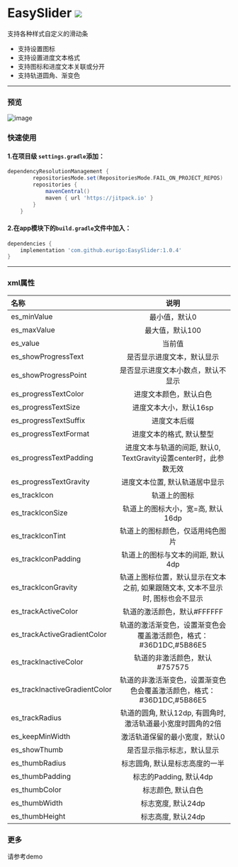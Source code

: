 # EasySlider [![](https://jitpack.io/v/eurigo/EasySlider.svg)](https://jitpack.io/#eurigo/EasySlider)

支持各种样式自定义的滑动条

* 支持设置图标 
* 支持设置进度文本格式 
* 支持图标和进度文本关联或分开
* 支持轨道圆角、渐变色

---

### 预览

![image](https://github.com/eurigo/EasySlider/assets/18246136/c01d6277-d04f-4921-a68a-f6aec7ef4d80)


### 快速使用

#### 1.在项目级 `settings.gradle`添加：

```groovy
dependencyResolutionManagement {
		repositoriesMode.set(RepositoriesMode.FAIL_ON_PROJECT_REPOS)
		repositories {
			mavenCentral()
			maven { url 'https://jitpack.io' }
		}
	}
```

#### 2.在app模块下的`build.gradle`文件中加入：

```groovy
dependencies {
    implementation 'com.github.eurigo:EasySlider:1.0.4'
}
```

---

### xml属性

| 名称                    |               说明                |
| :---------------------- | :-------------------------------: |
|es_minValue                 |最小值，默认0                       |
|es_maxValue|最大值，默认100|
|es_value|当前值|
|es_showProgressText|是否显示进度文本，默认显示|
|es_showProgressPoint|是否显示进度文本小数点，默认不显示|
|es_progressTextColor|进度文本颜色，默认白色|
|es_progressTextSize|进度文本大小，默认16sp|
|es_progressTextSuffix|进度文本后缀|
|es_progressTextFormat|进度文本的格式, 默认整型|
|es_progressTextPadding|进度文本与轨道的间距, 默认0, TextGravity设置center时，此参数无效|
|es_progressTextGravity|进度文本位置, 默认轨道居中显示|
|es_trackIcon|轨道上的图标|
|es_trackIconSize|轨道上的图标大小，宽=高, 默认16dp|
|es_trackIconTint|轨道上的图标颜色，仅适用纯色图片|
|es_trackIconPadding|轨道上的图标与文本的间距, 默认4dp|
|es_trackIconGravity|轨道上图标位置，默认显示在文本之前, 如果跟随文本, 文本不显示时, 图标也会不显示|
|es_trackActiveColor|轨道的激活颜色，默认#FFFFFF|
|es_trackActiveGradientColor|轨道的激活渐变色，设置渐变色会覆盖激活颜色，格式：#36D1DC,#5B86E5|
|es_trackInactiveColor|轨道的非激活颜色，默认#757575|
|es_trackInactiveGradientColor|轨道的非激活渐变色，设置渐变色色会覆盖激活颜色，格式：#36D1DC,#5B86E5|
|es_trackRadius|轨道的圆角, 默认12dp, 有圆角时, 激活轨道最小宽度时圆角的2倍|
|es_keepMinWidth|激活轨道保留的最小宽度，默认0|
|es_showThumb|是否显示指示标志，默认显示|
|es_thumbRadius|标志圆角, 默认是标志高度的一半|
|es_thumbPadding|标志的Padding, 默认4dp|
|es_thumbColor|标志颜色, 默认白色|
|es_thumbWidth|标志宽度, 默认24dp|
|es_thumbHeight|标志高度, 默认24dp|

### 更多

请参考demo
